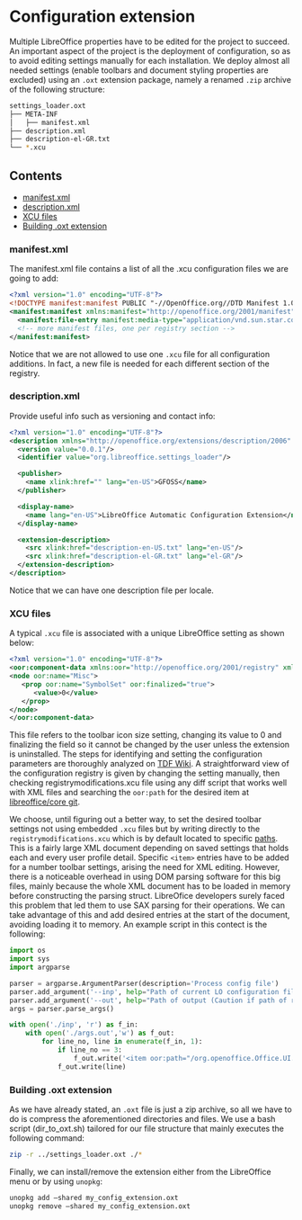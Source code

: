 # Configuration extension
Multiple LibreOffice properties have to be edited for the project to succeed. An important aspect of the project is the deployment of configuration, so as to avoid editing settings manually for each installation. We deploy almost all needed settings (enable toolbars and document styling properties are excluded) using an `.oxt` extension package, namely a renamed `.zip` archive of the following structure:

```bash
settings_loader.oxt
├── META-INF
│   ├── manifest.xml
├── description.xml
├── description-el-GR.txt
└── *.xcu
```
## Contents
- [manifest.xml](#manifestxml)
- [description.xml](#descriptionxml)
- [XCU files](#xcu-files)
- [Building .oxt extension](#building-oxt-extension)

### manifest.xml
The manifest.xml file contains a list of all the .xcu configuration files we are going to add:
```xml
<?xml version="1.0" encoding="UTF-8"?>
<!DOCTYPE manifest:manifest PUBLIC "-//OpenOffice.org//DTD Manifest 1.0//EN" "Manifest.dtd">
<manifest:manifest xmlns:manifest="http://openoffice.org/2001/manifest">
  <manifest:file-entry manifest:media-type="application/vnd.sun.star.configuration-data" manifest:full-path="*.xcu"/>
  <!-- more manifest files, one per registry section -->
</manifest:manifest>
```
Notice that we are not allowed to use one `.xcu` file for all configuration additions. In fact, a new file is needed for each different section of the registry.

### description.xml
Provide useful info such as versioning and contact info:
```xml
<?xml version="1.0" encoding="UTF-8"?>
<description xmlns="http://openoffice.org/extensions/description/2006" xmlns:xlink="http://www.w3.org/1999/xlink" xmlns:lo="http://libreoffice.org/extensions/description/2011">
  <version value="0.0.1"/>
  <identifier value="org.libreoffice.settings_loader"/>

  <publisher>
    <name xlink:href="" lang="en-US">GFOSS</name>
  </publisher>

  <display-name>
    <name lang="en-US">LibreOffice Automatic Configuration Extension</name>
  </display-name>

  <extension-description>
    <src xlink:href="description-en-US.txt" lang="en-US"/>
    <src xlink:href="description-el-GR.txt" lang="el-GR"/>
  </extension-description>
</description>
```
Notice that we can have one description file per locale.

### XCU files
A typical `.xcu` file is associated with a unique LibreOffice setting as shown below:

```xml
<?xml version="1.0" encoding="UTF-8"?>
<oor:component-data xmlns:oor="http://openoffice.org/2001/registry" xmlns:xs="http://www.w3.org/2001/XMLSchema" oor:name="Common" oor:package="org.openoffice.Office">
<node oor:name="Misc">
   <prop oor:name="SymbolSet" oor:finalized="true">
      <value>0</value>
   </prop>
</node>
</oor:component-data>
```
This file refers to the toolbar icon size setting, changing its value to 0 and finalizing the field so it cannot be changed by the user unless the extension is uninstalled. The steps for identifying and setting the configuration parameters are thoroughly analyzed on [TDF Wiki](https://wiki.documentfoundation.org/images/b/b0/LibreOffice_config_extension_writing.pdf). A straightforward view of the configuration registry is given by changing the setting manually, then checking registrymodifications.xcu file using any diff script that works well with XML files and searching the `oor:path` for the desired item at [libreoffice/core git](https://cgit.freedesktop.org/libreoffice/core/tree/officecfg/registry/schema/org/openoffice).

We choose, until figuring out a better way, to set the desired toolbar settings not using embedded `.xcu` files but by writing directly to the `registrymodifications.xcu` which is by default located to specific [paths](https://wiki.documentfoundation.org/UserProfile). This is a fairly large XML document depending on saved settings that holds each and every user profile detail. Specific `<item>` entries have to be added for a number toolbar settings, arising the need for XML editing. However, there is a noticeable overhead in using DOM parsing software for this big files, mainly because the whole XML document has to be loaded in memory before constructing the parsing struct. 
LibreOfice developers surely faced this problem that led them to use SAX parsing for their operations. We can take advantage of this and add desired entries at the start of the document, avoiding loading it to memory. An example script in this contect is the following:

```python
import os
import sys
import argparse

parser = argparse.ArgumentParser(description='Process config file')
parser.add_argument('--inp', help="Path of current LO configuration file (registrymodifications.xcu)", required=True)
parser.add_argument('--out', help="Path of output (Caution if path of registrymodifications.xcu it will be ovewritten)", required=True)
args = parser.parse_args()

with open('./inp', 'r') as f_in:
    with open('./args.out','w') as f_out:
        for line_no, line in enumerate(f_in, 1):
            if line_no == 3:
                f_out.write('<item oor:path="/org.openoffice.Office.UI.WriterWindowState/UIElements/States/org.openoffice.Office.UI.WindowState:WindowStateType['private:resource/toolbar/classificationbar']"><prop oor:name="ContextActive" oor:op="fuse"><value>true</value></prop></item>\n')
            f_out.write(line)
```   
### Building .oxt extension
As we have already stated, an `.oxt` file is just a zip archive, so all we have to do is compress the aforementioned directories and files. We use a bash script (dir_to_oxt.sh) tailored for our file structure that mainly executes the following command:
```bash
zip -r ../settings_loader.oxt ./*
``` 
Finally, we can install/remove the extension either from the LibreOffice menu or by using `unopkg`:
```bash
unopkg add –shared my_config_extension.oxt
unopkg remove –shared my_config_extension.oxt
```